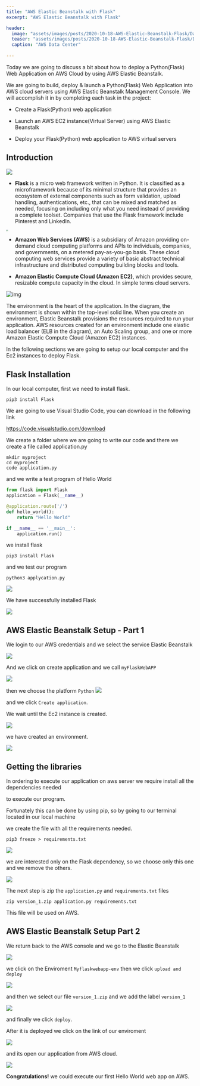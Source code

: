 ```yaml
---
title: "AWS Elastic Beanstalk with Flask"
excerpt: "AWS Elastic Beanstalk with Flask"

header:
  image: "assets/images/posts/2020-10-18-AWS-Elastic-Beanstalk-Flask/Data-center-1024x512.png"
  teaser: "assets/images/posts/2020-10-18-AWS-Elastic-Beanstalk-Flask/Data-center-1024x512.png"
  caption: "AWS Data Center"
   
---
```






Today we are going to discuss a bit about how to deploy a Python(Flask) Web Application on AWS Cloud by using AWS Elastic Beanstalk.



We are going to  build, deploy & launch a Python(Flask) Web Application into AWS cloud servers using AWS Elastic Beanstalk Management Console. We will accomplish it in by completing each task in the project:

- Create a Flask(Python) web application

- Launch an AWS EC2 instance(Virtual Server) using AWS Elastic Beanstalk

- Deploy your Flask(Python) web application to AWS virtual servers

  



## Introduction



![](../assets/images/posts/2020-10-18-AWS-Elastic-Beanstalk-Flask/flask.png)

- **Flask** is a micro web framework written in Python. It is classified as a microframework because of its minimal structure that provides an ecosystem of external components such as form validation, upload handling, authentications, etc., that can be mixed and matched as needed, focusing on including only what you need instead of providing a complete toolset. Companies that use the Flask framework include Pinterest and LinkedIn.

<img src="../assets/images/posts/2020-10-18-AWS-Elastic-Beanstalk-Flask/aws.png" style="zoom:30%;" />



- **Amazon Web Services (AWS)** is a subsidiary of Amazon providing on-demand cloud computing platforms and APIs to individuals, companies, and governments, on a metered pay-as-you-go basis. These cloud computing web services provide a variety of basic abstract technical infrastructure and distributed computing building blocks and tools.

- **Amazon Elastic Compute Cloud (Amazon EC2)**, which provides secure, resizable compute capacity in the cloud. In simple terms cloud servers.

![img](../assets/images/posts/2020-10-18-AWS-Elastic-Beanstalk-Flask/MXOIG5R-TwKziBuUfp8C6Q_5a0d5f70c2fb4183bd31e921b9c7d5dd_aeb-architecture2.png)

The environment is the heart of the application. In the diagram, the environment is shown within the top-level solid line. When you create an environment, Elastic Beanstalk provisions the resources required to run your application. AWS resources created for an environment include one elastic load balancer (ELB in the diagram), an Auto Scaling group, and one or more Amazon Elastic Compute Cloud (Amazon EC2) instances.



In the following sections we are going to setup our local computer and the Ec2 instances to deploy  Flask.





## Flask Installation

In our local computer, first we need to install flask.

```
pip3 install Flask
```

We are going to use Visual Studio Code, you can download in the following link

https://code.visualstudio.com/download





We create a folder where we are going to write our code and there we create a file called application.py

```
mkdir myproject
cd myproject
code application.py
```

and we write a test program of Hello World

```python
from flask import Flask
application = Flask(__name__)

@application.route('/')
def hello_world():
    return "Hello World"

if __name__ == '__main__':
    application.run()
```



we install flask 

```
pip3 install Flask
```

and we test our program

```
python3 applycation.py
```

![](../assets/images/posts/2020-10-18-AWS-Elastic-Beanstalk-Flask/ini.png)

We have successfully installed Flask

![](../assets/images/posts/2020-10-18-AWS-Elastic-Beanstalk-Flask/Flaskin-1603025217195.png)



## AWS Elastic Beanstalk Setup - Part 1



We login to our AWS credentials and we select the service Elastic Beanstalk

![](../assets/images/posts/2020-10-18-AWS-Elastic-Beanstalk-Flask/bean1.png)

And we click on create application and we call ``myFlaskWebAPP``

 ![](../assets/images/posts/2020-10-18-AWS-Elastic-Beanstalk-Flask/1bean.png)

then we choose the platform  ``Python`` ![](../assets/images/posts/2020-10-18-AWS-Elastic-Beanstalk-Flask/2bean.png)

and we click ``Create application``. 

We wait  until the Ec2 instance is created.

![](../assets/images/posts/2020-10-18-AWS-Elastic-Beanstalk-Flask/3bean-1603026655179.png)

we have created an environment.

![](../assets/images/posts/2020-10-18-AWS-Elastic-Beanstalk-Flask/4bean.png)



## Getting the libraries

In ordering to execute our application on aws server we require install all the dependencies needed

to execute our program.

Fortunately this can be done by using pip, so by going to our terminal  located in our local machine

we create the file with all the requirements needed.

```
pip3 freeze > requirements.txt
```

![](../assets/images/posts/2020-10-18-AWS-Elastic-Beanstalk-Flask/5bean-1603027661652.png)



we are interested only on the Flask dependency, so we choose only this one and we remove the others.

![](../assets/images/posts/2020-10-18-AWS-Elastic-Beanstalk-Flask/6bean.png)



The next step is zip the ``application.py``  and ``requirements.txt`` files 

```
zip version_1.zip application.py requirements.txt 
```

This file will be used  on AWS.



## AWS Elastic Beanstalk Setup Part 2

We return back to the AWS console and we go to the Elastic Beanstalk

![](../assets/images/posts/2020-10-18-AWS-Elastic-Beanstalk-Flask/7bean.png)

we click on the Enviroment ``Myflaskwebapp-env`` then we click ``upload and deploy``

![](../assets/images/posts/2020-10-18-AWS-Elastic-Beanstalk-Flask/8bean.png)

and then we select our file ``version_1.zip``  and we add the label  ``version_1``

![](../assets/images/posts/2020-10-18-AWS-Elastic-Beanstalk-Flask/9bean.png)

and finally we click ``deploy``. 



After it is deployed we click on the link of our enviroment

![](../assets/images/posts/2020-10-18-AWS-Elastic-Beanstalk-Flask/10bean.png)

and its open our application from AWS cloud.

![](../assets/images/posts/2020-10-18-AWS-Elastic-Beanstalk-Flask/11bean.png)

**Congratulations!**  we could execute our first Hello World web app on AWS.

